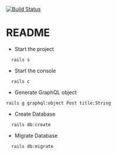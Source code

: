[![Build Status](https://travis-ci.com/BAI-Bonjwa/baibonjwa.svg?branch=master)](https://travis-ci.com/BAI-Bonjwa/baibonjwa)

# README

* Start the project

```shell
  rails s
```

* Start the console

```shell
  rails c
```

* Generate GraphQL object

```console
rails g graphql:object Post title:String
```

* Create Database

```
  rails db:create
```

* Migrate Database

```
  rails db:migrate
```
